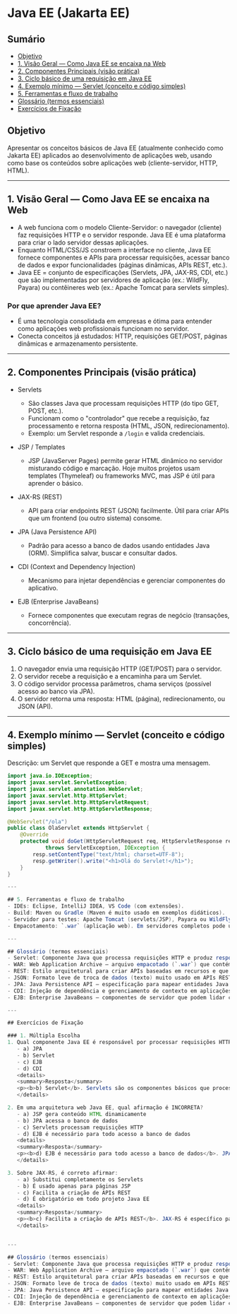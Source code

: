 # Java EE (Jakarta EE)

## Sumário
- [Objetivo](#objetivo)
- [1. Visão Geral — Como Java EE se encaixa na Web](#1-visão-geral--como-java-ee-se-encaixa-na-web)
- [2. Componentes Principais (visão prática)](#2-componentes-principais-visão-prática)
- [3. Ciclo básico de uma requisição em Java EE](#3-ciclo-básico-de-uma-requisição-em-java-ee)
- [4. Exemplo mínimo — Servlet (conceito e código simples)](#4-exemplo-mínimo--servlet-conceito-e-código-simples)
- [5. Ferramentas e fluxo de trabalho](#5-ferramentas-e-fluxo-de-trabalho)
- [Glossário (termos essenciais)](#glossário-termos-essenciais)
- [Exercícios de Fixação](#exercícios-de-fixação)


## Objetivo
Apresentar os conceitos básicos de Java EE (atualmente conhecido como Jakarta EE) aplicados ao desenvolvimento de aplicações web, usando como base os conteúdos sobre aplicações web (cliente-servidor, HTTP, HTML).

---

## 1. Visão Geral — Como Java EE se encaixa na Web
- A web funciona com o modelo Cliente-Servidor: o navegador (cliente) faz requisições HTTP e o servidor responde. Java EE é uma plataforma para criar o lado servidor dessas aplicações.
- Enquanto HTML/CSS/JS constroem a interface no cliente, Java EE fornece componentes e APIs para processar requisições, acessar banco de dados e expor funcionalidades (páginas dinâmicas, APIs REST, etc.).
- Java EE = conjunto de especificações (Servlets, JPA, JAX-RS, CDI, etc.) que são implementadas por servidores de aplicação (ex.: WildFly, Payara) ou contêineres web (ex.: Apache Tomcat para servlets simples).

### Por que aprender Java EE?
- É uma tecnologia consolidada em empresas e ótima para entender como aplicações web profissionais funcionam no servidor.
- Conecta conceitos já estudados: HTTP, requisições GET/POST, páginas dinâmicas e armazenamento persistente.

---

## 2. Componentes Principais (visão prática)
- Servlets
  - São classes Java que processam requisições HTTP (do tipo GET, POST, etc.).
  - Funcionam como o "controlador" que recebe a requisição, faz processamento e retorna resposta (HTML, JSON, redirecionamento).
  - Exemplo: um Servlet responde a `/login` e valida credenciais.

- JSP / Templates
  - JSP (JavaServer Pages) permite gerar HTML dinâmico no servidor misturando código e marcação. Hoje muitos projetos usam templates (Thymeleaf) ou frameworks MVC, mas JSP é útil para aprender o básico.

- JAX-RS (REST)
  - API para criar endpoints REST (JSON) facilmente. Útil para criar APIs que um frontend (ou outro sistema) consome.

- JPA (Java Persistence API)
  - Padrão para acesso a banco de dados usando entidades Java (ORM). Simplifica salvar, buscar e consultar dados.

- CDI (Context and Dependency Injection)
  - Mecanismo para injetar dependências e gerenciar componentes do aplicativo.

- EJB (Enterprise JavaBeans)
  - Fornece componentes que executam regras de negócio (transações, concorrência).

---

## 3. Ciclo básico de uma requisição em Java EE
1. O navegador envia uma requisição HTTP (GET/POST) para o servidor.
2. O servidor recebe a requisição e a encaminha para um Servlet.
3. O código servidor processa parâmetros, chama serviços (possível acesso ao banco via JPA).
4. O servidor retorna uma resposta: HTML (página), redirecionamento, ou JSON (API).

---

## 4. Exemplo mínimo — Servlet (conceito e código simples)
Descrição: um Servlet que responde a GET e mostra uma mensagem.

```java
import java.io.IOException;
import javax.servlet.ServletException;
import javax.servlet.annotation.WebServlet;
import javax.servlet.http.HttpServlet;
import javax.servlet.http.HttpServletRequest;
import javax.servlet.http.HttpServletResponse;

@WebServlet("/ola")
public class OlaServlet extends HttpServlet {
    @Override
    protected void doGet(HttpServletRequest req, HttpServletResponse resp)
            throws ServletException, IOException {
        resp.setContentType("text/html; charset=UTF-8");
        resp.getWriter().write("<h1>Olá do Servlet!</h1>");
    }
}

---

## 5. Ferramentas e fluxo de trabalho
- IDEs: Eclipse, IntelliJ IDEA, VS Code (com extensões).
- Build: Maven ou Gradle (Maven é muito usado em exemplos didáticos).
- Servidor para testes: Apache Tomcat (servlets/JSP), Payara ou WildFly (implementam muitas APIs Java EE).
- Empacotamento: `.war` (aplicação web). Em servidores completos pode usar `.ear` (aplicações empresariais).

---

## Glossário (termos essenciais)
- Servlet: Componente Java que processa requisições HTTP e produz respostas (HTML, JSON, redirecionamento).
- WAR: Web Application Archive — arquivo empacotado (`.war`) que contém a aplicação web para deploy em um servidor.
- REST: Estilo arquitetural para criar APIs baseadas em recursos e que usam verbs HTTP (GET, POST, PUT, DELETE).
- JSON: Formato leve de troca de dados (texto) muito usado em APIs REST.
- JPA: Java Persistence API — especificação para mapear entidades Java a tabelas de banco de dados (ORM).
- CDI: Injeção de dependência e gerenciamento de contexto em aplicações Java EE.
- EJB: Enterprise JavaBeans — componentes de servidor que podem lidar com transações e concorrência.

---

## Exercícios de Fixação

### 1. Múltipla Escolha
1. Qual componente Java EE é responsável por processar requisições HTTP diretamente?
   - a) JPA
   - b) Servlet
   - c) EJB
   - d) CDI
   <details>
   <summary>Resposta</summary>
   <p><b>b) Servlet</b>. Servlets são os componentes básicos que processam requisições HTTP em Java EE.</p>
   </details>

2. Em uma arquitetura web Java EE, qual afirmação é INCORRETA?
   - a) JSP gera conteúdo HTML dinamicamente
   - b) JPA acessa o banco de dados
   - c) Servlets processam requisições HTTP
   - d) EJB é necessário para todo acesso a banco de dados
   <details>
   <summary>Resposta</summary>
   <p><b>d) EJB é necessário para todo acesso a banco de dados</b>. JPA pode ser usado diretamente sem EJB para acesso a dados.</p>
   </details>

3. Sobre JAX-RS, é correto afirmar:
   - a) Substitui completamente os Servlets
   - b) É usado apenas para páginas JSP
   - c) Facilita a criação de APIs REST
   - d) É obrigatório em todo projeto Java EE
   <details>
   <summary>Resposta</summary>
   <p><b>c) Facilita a criação de APIs REST</b>. JAX-RS é específico para criar endpoints REST de forma simples.</p>
   </details>


---

## Glossário (termos essenciais)
- Servlet: Componente Java que processa requisições HTTP e produz respostas (HTML, JSON, redirecionamento).
- WAR: Web Application Archive — arquivo empacotado (`.war`) que contém a aplicação web para deploy em um servidor.
- REST: Estilo arquitetural para criar APIs baseadas em recursos e que usam verbs HTTP (GET, POST, PUT, DELETE).
- JSON: Formato leve de troca de dados (texto) muito usado em APIs REST.
- JPA: Java Persistence API — especificação para mapear entidades Java a tabelas de banco de dados (ORM).
- CDI: Injeção de dependência e gerenciamento de contexto em aplicações Java EE.
- EJB: Enterprise JavaBeans — componentes de servidor que podem lidar com transações e concorrência.
